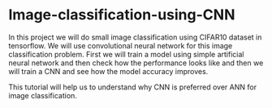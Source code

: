# Image-classification-using-CNN

In this project we will do small image classification using CIFAR10 dataset in tensorflow.
We will use convolutional neural network for this image classification problem. 
First we will train a model using simple artificial neural network and then check how the performance looks like and then we will train a CNN and see how the model accuracy improves. 

This tutorial will help us to understand why CNN is preferred over ANN for image classification. 
